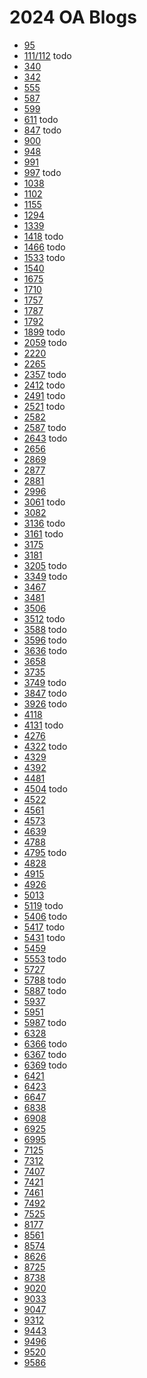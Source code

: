 # 2024 OA Blogs <br>
- [95](https://www.chiefdelphi.com/t/frc-95-the-grasshoppers-2024-build-thread/442176?u=jimmyy)
- [111/112]() todo
- [340](https://www.chiefdelphi.com/t/frc-team-340-greater-rochester-robotics-2024-build-thread-open-alliance/443107?u=jimmyy)
- [342](https://www.chiefdelphi.com/t/342-the-burning-magnetos-2024-open-alliance-thread/444550?u=jimmyy)
- [555](https://www.chiefdelphi.com/t/frc-555-montclair-robotics-2024-build-thread/442706?u=jimmyy)
- [587](https://www.chiefdelphi.com/t/frc-team-587-the-hedgehogs-2024-build-season-thread/442427?u=jimmyy)
- [599](https://www.chiefdelphi.com/t/599-the-robodox-build-thread-2024/443429?u=jimmyy)
- [611]() todo
- [847]() todo
- [900](https://www.chiefdelphi.com/t/the-zebracorns-behind-the-stripes-design-code-and-build-blog-2023-2024/440094?u=jimmyy)
- [948](https://www.chiefdelphi.com/t/nrg-948-2023-2024-open-alliance-thread/443508?u=jimmyy)
- [991](https://www.chiefdelphi.com/t/991-broncobotics-2024-build-thread-open-alliance/444979?u=jimmyy)
- [997]() todo
- [1038](https://www.chiefdelphi.com/t/1038-lakota-robotics-2024-build-thread-open-alliance/442398?u=jimmyy)
- [1102](https://www.chiefdelphi.com/t/frc-1102-maiken-magic-2024-build-thread-open-alliance/443128?u=jimmyy)
- [1155](https://www.chiefdelphi.com/t/frc-1155-the-sciborgs-2024-build-thread-open-alliance/441531?u=jimmyy)
- [1294](https://www.chiefdelphi.com/t/frc-1294-pack-of-parts-2024-build-thread-open-alliance-2024/441658?u=jimmyy)
- [1339](https://www.chiefdelphi.com/t/1339-open-alliance-open-content-for-the-2024-game/440346?u=jimmyy)
- [1418]() todo
- [1466]() todo
- [1533]() todo
- [1540](https://www.chiefdelphi.com/t/team-1540-flaming-chickens-2024-build-thread/443569?u=jimmyy)
- [1675](https://www.chiefdelphi.com/t/frc-1675-ups-2024-build-thread-open-alliance/444686?u=jimmyy)
- [1710](https://www.chiefdelphi.com/t/frc-team-1710-2024-build-thread-open-alliance/442068?u=jimmyy)
- [1757](https://www.chiefdelphi.com/t/frc-1757-wolverines-2023-2024-build-thread/442959?u=jimmyy)
- [1787](https://www.chiefdelphi.com/t/frc-1787-the-flying-circuits-2024-open-alliance-thread/442930?u=jimmyy)
- [1792](https://www.chiefdelphi.com/t/frc-1792-round-table-robotics-2024-build-thread-open-alliance/444623?u=jimmyy)
- [1899]() todo
- [2059]() todo
- [2220](https://www.chiefdelphi.com/t/2220-blue-twilight-2024-build-thread/443797?u=jimmyy)
- [2265](https://www.chiefdelphi.com/t/frc-2265-the-femaidens-2024-build-thread-open-alliance/444906?u=jimmyy)
- [2357]() todo 
- [2412]() todo
- [2491]() todo
- [2521]() todo
- [2582](https://www.chiefdelphi.com/t/2582-pantherbots-build-blog-open-alliance-2024/443543?u=jimmyy)
- [2587]() todo
- [2643]() todo
- [2656](https://www.chiefdelphi.com/t/2656-quasics-2024-build-thread-open-alliance/442607?u=jimmyy)
- [2869](https://www.chiefdelphi.com/t/regal-eagles-2869-2024-build-blog-open-alliance/440741?u=jimmyy)
- [2877](https://www.chiefdelphi.com/t/ligerbots-2877-open-alliance-build-thread-2024/445564?u=jimmyy)
- [2881](https://www.chiefdelphi.com/t/frc-2881-the-lady-cans-2024-open-alliance-build-thread/445616?u=jimmyy)
- [2996](https://www.chiefdelphi.com/t/frc-2996-cougars-gone-wired-2024-build-thread-open-alliance/440496?u=jimmyy)
- [3061]() todo
- [3082](https://www.chiefdelphi.com/t/frc-3082-chicken-bot-pie-2024-build-thread-open-alliance/445300?u=jimmyy)
- [3136]() todo
- [3161]() todo 
- [3175](https://www.chiefdelphi.com/t/3175-knight-vision-2024-build-thread-open-alliance/442621?u=jimmyy)
- [3181](https://www.chiefdelphi.com/t/frc-3181-pittsford-robotics-2024-build-thread/443678?u=jimmyy)
- [3205]() todo
- [3349]() todo
- [3467](https://www.chiefdelphi.com/t/team-3467-2024-build-blog/445350?u=jimmyy)
- [3481](https://www.chiefdelphi.com/t/frc-3481-2024-build-thread-open-alliance/441981?u=jimmyy)
- [3506](https://www.chiefdelphi.com/t/frc-3506-yeti-robotics-2024-open-alliance-build-thread/444040?u=jimmyy)
- [3512]() todo
- [3588]() todo
- [3596]() todo
- [3636]() todo
- [3658](https://www.chiefdelphi.com/t/frc-3658-the-robo-beavers-2024-build-thread-open-alliance/441554?u=jimmyy)
- [3735](https://www.chiefdelphi.com/t/frc-team-3735-vortx-2024-build-thread-open-alliance/442383?u=jimmyy)
- [3749]() todo
- [3847]() todo
- [3926]() todo
- [4118](https://www.chiefdelphi.com/t/frc-team-3735-vortx-2024-build-thread-open-alliance/442383?u=jimmyy)
- [4131]() todo
- [4276](https://www.chiefdelphi.com/t/4276-the-surf-city-vikings-2024-build-blog-open-alliance/442739?u=jimmyy)
- [4322]() todo
- [4329](https://www.chiefdelphi.com/t/frc-4329-2024-build-thread/443417?u=jimmyy)
- [4392](https://www.chiefdelphi.com/t/frc-4392-deceivers-2024-open-alliance-thread/441816?u=jimmyy)
- [4481](https://www.chiefdelphi.com/t/frc-4481-team-rembrandts-2024-build-thread-open-alliance/441907?u=jimmyy)
- [4504]() todo
- [4522](https://www.chiefdelphi.com/t/team-scream-open-alliance-team-4522-and-4766-build-thread-2024/442547?u=jimmyy)
- [4561](https://www.chiefdelphi.com/t/4561-the-terrorbytes-2024-build-thread-open-alliance/441963?u=jimmyy)
- [4573](https://www.chiefdelphi.com/t/4573-rambotics-2024-build-thread-open-alliance/441905?u=jimmyy)
- [4639](https://www.chiefdelphi.com/t/frc-4639-the-robospartans-2024-build-thread-open-alliance/444907?u=jimmyy)
- [4788](https://www.chiefdelphi.com/t/cant-control-4788-build-blog-2024/442349?u=jimmyy)
- [4795]() todo
- [4828](https://www.chiefdelphi.com/t/frc-4828-roboeagles-2024-build-thread-open-alliance/441753?u=jimmyy)
- [4915](https://www.chiefdelphi.com/t/4915-spartronics-2024-build-thread-open-alliance/441960?u=jimmyy)
- [4926](https://www.chiefdelphi.com/t/galactech-4926-build-blog-2024/444093?u=jimmyy)
- [5013](https://www.chiefdelphi.com/t/5013-trobots-2024-build-thread-open-alliance/442526?u=jimmyy)
- [5119]() todo
- [5406]() todo
- [5417]() todo
- [5431]() todo
- [5459](https://www.chiefdelphi.com/t/ipswich-tigers-5459-2024-build-thread-open-alliance/442730?u=jimmyy)
- [5553]() todo
- [5727](https://www.chiefdelphi.com/t/the-omegabytes-2024-open-alliance-thread/442911?u=jimmyy)
- [5788]() todo
- [5887]() todo
- [5937](https://www.chiefdelphi.com/t/frc-5937-mi-robotics-2024-build-thread/441831?u=jimmyy)
- [5951](https://www.chiefdelphi.com/t/frc-5951-makers-assemble-2024-build-thread-open-alliance-2024/440234?u=jimmyy)
- [5987]() todo
- [6328](https://www.chiefdelphi.com/t/frc-6328-mechanical-advantage-2024-build-thread/442736?u=jimmyy)
- [6366]() todo
- [6367]() todo
- [6369]() todo
- [6421]()
- [6423]()
- [6647]()
- [6838]()
- [6908]()
- [6925]()
- [6995]()
- [7125]()
- [7312]()
- [7407]()
- [7421]()
- [7461]()
- [7492]()
- [7525]()
- [8177]()
- [8561]()
- [8574]()
- [8626]()
- [8725]()
- [8738]()
- [9020]()
- [9033]()
- [9047]()
- [9312]()
- [9443]()
- [9496]()
- [9520]()
- [9586]()
